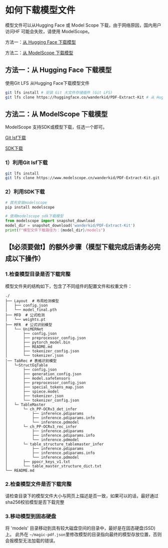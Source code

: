 # 如何下载模型文件

模型文件可以从Hugging Face 或 Model Scope 下载，由于网络原因，国内用户访问HF 可能会失败，请使用 ModelScope。


方法一：[从 Hugging Face 下载模型](#方法一从-hugging-face-下载模型)

方法二：[从 ModelScope 下载模型](#方法二从-modelscope-下载模型)

## 方法一：从 Hugging Face 下载模型

使用Git LFS 从Hugging Face下载模型文件

```bash
git lfs install # 安装 Git 大文件存储插件 (Git LFS) 
git lfs clone https://huggingface.co/wanderkid/PDF-Extract-Kit # 从 Hugging Face 下载 PDF-Extract-Kit 模型
```


## 方法二：从 ModelScope 下载模型
ModelScope 支持SDK或模型下载，任选一个即可。

[Git lsf下载](#1利用git-lsf下载)

[SDK下载](#2利用sdk下载)

### 1）利用Git lsf下载

```bash
git lfs install
git lfs clone https://www.modelscope.cn/wanderkid/PDF-Extract-Kit.git
```

### 2）利用SDK下载

```bash
# 首先安装modelscope
pip install modelscope
```

```python
# 使用modelscope sdk下载模型
from modelscope import snapshot_download
model_dir = snapshot_download('wanderkid/PDF-Extract-Kit')
print(f"模型文件下载路径为：{model_dir}/models")
```

## 【❗️必须要做❗️】的额外步骤（模型下载完成后请务必完成以下操作）

### 1.检查模型目录是否下载完整
模型文件夹的结构如下，包含了不同组件的配置文件和权重文件：
```
./
├── Layout  # 布局检测模型
│   ├── config.json
│   └── model_final.pth
├── MFD  # 公式检测
│   └── weights.pt
├── MFR  # 公式识别模型
│   └── UniMERNet
│       ├── config.json
│       ├── preprocessor_config.json
│       ├── pytorch_model.bin
│       ├── README.md
│       ├── tokenizer_config.json
│       └── tokenizer.json
│── TabRec # 表格识别模型
│   └─StructEqTable
│       ├── config.json
│       ├── generation_config.json
│       ├── model.safetensors
│       ├── preprocessor_config.json
│       ├── special_tokens_map.json
│       ├── spiece.model
│       ├── tokenizer.json
│       └── tokenizer_config.json 
│   └─ TableMaster 
│       └─ ch_PP-OCRv3_det_infer
│           ├── inference.pdiparams
│           ├── inference.pdiparams.info
│           └── inference.pdmodel
│       └─ ch_PP-OCRv3_rec_infer
│           ├── inference.pdiparams
│           ├── inference.pdiparams.info
│           └── inference.pdmodel
│       └─ table_structure_tablemaster_infer
│           ├── inference.pdiparams
│           ├── inference.pdiparams.info
│           └── inference.pdmodel
│       ├── ppocr_keys_v1.txt
│       └── table_master_structure_dict.txt
└── README.md
```

### 2.检查模型文件是否下载完整
请检查目录下的模型文件大小与网页上描述是否一致，如果可以的话，最好通过sha256校验模型是否下载完整

### 3.移动模型到固态硬盘
将 'models' 目录移动到具有较大磁盘空间的目录中，最好是在固态硬盘(SSD)上。
此外在 `~/magic-pdf.json`里修改模型的目录指向最终的模型存放位置，否则会报模型无法加载的错误。
